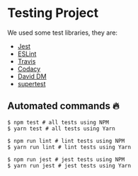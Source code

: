 # Testing Project 
We used some test libraries, they are:
* [Jest](https://jestjs.io/)
* [ESLint](https://eslint.org/)
* [Travis](https://travis-ci.org/)
* [Codacy](https://www.codacy.com/)
* [David DM](https://david-dm.org/)
* [supertest](https://github.com/visionmedia/supertest) 

## Automated commands :fire:
```shell
$ npm test # all tests using NPM
$ yarn test # all tests using Yarn

$ npm run lint # lint tests using NPM
$ yarn run lint # lint tests using Yarn

$ npm run jest # jest tests using NPM
$ yarn run jest # jest tests using Yarn
```
